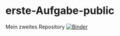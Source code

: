 # erste-Aufgabe-public
Mein zweites Repository
[![Binder](https://mybinder.org/badge_logo.svg)](https://mybinder.org/v2/gh/Daniel-Waitzmann/erste-Aufgabe-public.git/main?labpath=https%3A%2F%2Fgithub.com%2FDaniel-Waitzmann%2Ferste-Aufgabe-public.git)
